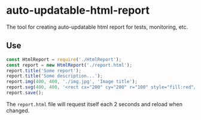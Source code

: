 # auto-updatable-html-report
The tool for creating auto-updatable html report for tests, monitoring, etc.

## Use
```javascript
const HtmlReport = require('./HtmlReport');
const report = new HtmlReport('./report.html');
report.title('Some report');
report.title('Some description...');
report.img(400, 400, './img.jpg', 'Image title');
report.svg(400, 400, '<rect cx="200" cy="200" r="100" style="fill:red"/>', 'Svg title', { vx: 50, vy: 50, vw: 350, vh: 350 });
report.save();
```

The `report.html` file will request itself each 2 seconds and reload when changed.
